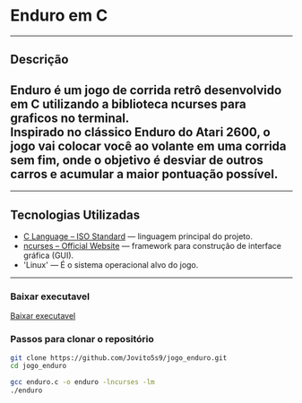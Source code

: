 # Enduro em C

---

## Descrição

**Enduro** é um jogo de corrida retrô desenvolvido em **C** utilizando a biblioteca **ncurses** para graficos no terminal.  
Inspirado no clássico **Enduro** do Atari 2600, o jogo vai colocar você ao volante em uma corrida sem fim, onde o objetivo é **desviar de outros carros** e **acumular a maior pontuação possível**.
---

<!--## Demonstração

<p align="center">
  <img src="assets/tela_inicial.jpeg" width="200" style="margin-right:10px;" />
  <img src="assets/imagem2.jpeg" width="200" />
</p>-->

---

## Tecnologias Utilizadas

- [C Language – ISO Standard](https://www.open-std.org/jtc1/sc22/wg14/) — linguagem principal do projeto.
- [ncurses – Official Website](https://invisible-island.net/ncurses/) — framework para construção de interface gráfica (GUI).
- 'Linux' — É o sistema operacional alvo do jogo.

---

### Baixar executavel

[Baixar executavel](https://github.com/Jovito5s9/jogo_enduro/releases/download/v1.0/enduro)

### Passos para clonar o repositório

```bash
git clone https://github.com/Jovito5s9/jogo_enduro.git
cd jogo_enduro

gcc enduro.c -o enduro -lncurses -lm
./enduro

